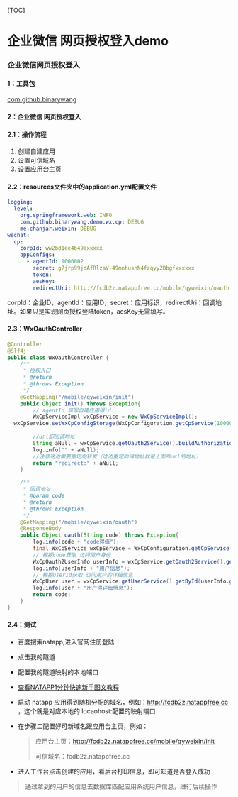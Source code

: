 [TOC]

# 企业微信 网页授权登入demo

### 企业微信网页授权登入

#### 1：工具包

[com.github.binarywang](https://github.com/Wechat-Group/WxJava)

#### 2：企业微信 网页授权登入

####   2.1：操作流程

1. 创建自建应用
2. 设置可信域名
3. 设置应用台主页

####   2.2：resources文件夹中的application.yml配置文件

```yml
logging:
  level:
    org.springframework.web: INFO
    com.github.binarywang.demo.wx.cp: DEBUG
    me.chanjar.weixin: DEBUG
wechat:
  cp:
    corpId: ww2bd1ee4b49axxxxx
    appConfigs:
      - agentId: 1000002
        secret: g7jrp99jdAfRlzaV-49mnhusnN4fzqyy2Bbgfxxxxxx
        token:
        aesKey:
        redirectUri: http://fcdb2z.natappfree.cc/mobile/qyweixin/oauth
```

corpId：企业ID，agentId：应用ID，secret：应用标识，redirectUri：回调地址。如果只是实现网页授权登陆token，aesKey无需填写。

####   2.3：WxOauthController

```java
@Controller
@Slf4j
public class WxOauthController {
    /**
     * 授权入口
     * @return
     * @throws Exception
     */
    @GetMapping("/mobile/qyweixin/init")
    public Object init() throws Exception{
        // agentId 填写自建应用得id
        WxCpServiceImpl wxCpService = new WxCpServiceImpl();
  wxCpService.setWxCpConfigStorage(WxCpConfiguration.getCpService(1000002).getWxCpConfigStorage());
       
        //url即回调地址
        String aNull = wxCpService.getOauth2Service().buildAuthorizationUrl(null);
        log.info("" + aNull);
        //注意这边需要重定向转发（这边重定向得地址就是上面的url的地址）
        return "redirect:" + aNull;
    }

    /**
     * 回调地址
     * @param code
     * @return
     * @throws Exception
     */
    @GetMapping("/mobile/qyweixin/oauth")
    @ResponseBody
    public Object oauth(String code) throws Exception{
        log.info(code + "code得值");
        final WxCpService wxCpService = WxCpConfiguration.getCpService(1000002);
        // 根据code获取 访问用户身份
        WxCpOauth2UserInfo userInfo = wxCpService.getOauth2Service().getUserInfo(code);
        log.info(userInfo + "用户信息");
        // 根据userId获取 访问用户的详细信息
        WxCpUser user = wxCpService.getUserService().getById(userInfo.getUserId());
        log.info(user + "用户得详细信息");
        return code;
    }
}
```

####   2.4：测试

- 百度搜索natapp,进入官网注册登陆

- 点击我的隧道

- 配置我的隧道映射的本地端口

- [查看NATAPP1分钟快速新手图文教程](https://natapp.cn/article/natapp_newbie)

- 启动 natapp 应用得到随机分配的域名，例如：http://fcdb2z.natappfree.cc ，这个就是对应本地的 locaohost:配置的映射端口

- 在步骤二配置好可新域名跟应用台主页，例如：

  > 应用台主页：http://fcdb2z.natappfree.cc/mobile/qyweixin/init
  >
  > 可信域名：fcdb2z.natappfree.cc

- 进入工作台点击创建的应用，看后台打印信息，即可知道是否登入成功

> 通过拿到的用户的信息去数据库匹配应用系统用户信息，进行后续操作

